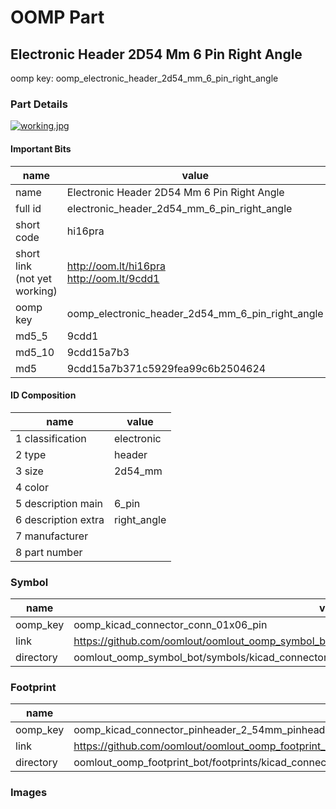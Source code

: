 # OOMP Part  
## Electronic Header 2D54 Mm 6 Pin Right Angle  
  
oomp key: oomp_electronic_header_2d54_mm_6_pin_right_angle  
  
### Part Details  
  
[![working.jpg](working_600.jpg)](working.jpg)  
  
#### Important Bits  
| name | value | 
| --- | --- | 
| name | Electronic Header 2D54 Mm 6 Pin Right Angle | 
| full id | electronic_header_2d54_mm_6_pin_right_angle | 
| short code | hi16pra | 
| short link<br>(not yet working) | http://oom.lt/hi16pra<br>http://oom.lt/9cdd1 | 
| oomp key | oomp_electronic_header_2d54_mm_6_pin_right_angle | 
| md5_5 | 9cdd1 | 
| md5_10 | 9cdd15a7b3 | 
| md5 | 9cdd15a7b371c5929fea99c6b2504624 | 
#### ID Composition  
| name | value | 
| --- | --- | 
| 1 classification | electronic | 
| 2 type | header | 
| 3 size | 2d54_mm | 
| 4 color |  | 
| 5 description main | 6_pin | 
| 6 description extra | right_angle | 
| 7 manufacturer |  | 
| 8 part number |  | 
### Symbol  
| name | value | 
| --- | --- | 
| oomp_key | oomp_kicad_connector_conn_01x06_pin | 
| link | https://github.com/oomlout/oomlout_oomp_symbol_bot/tree/main/symbols/kicad_connector_conn_01x06_pin | 
| directory | oomlout_oomp_symbol_bot/symbols/kicad_connector_conn_01x06_pin//working/working.kicad_sym | 
### Footprint  
| name | value | 
| --- | --- | 
| oomp_key | oomp_kicad_connector_pinheader_2_54mm_pinheader_1x06_p2_54mm_vertical | 
| link | https://github.com/oomlout/oomlout_oomp_footprint_bot/tree/main/foootprntss/kicad_connector_pinheader_2_54mm_pinheader_1x06_p2_54mm_vertical | 
| directory | oomlout_oomp_footprint_bot/footprints/kicad_connector_pinheader_2_54mm_pinheader_1x06_p2_54mm_vertical//working/working.kicad_mod | 
### Images  
